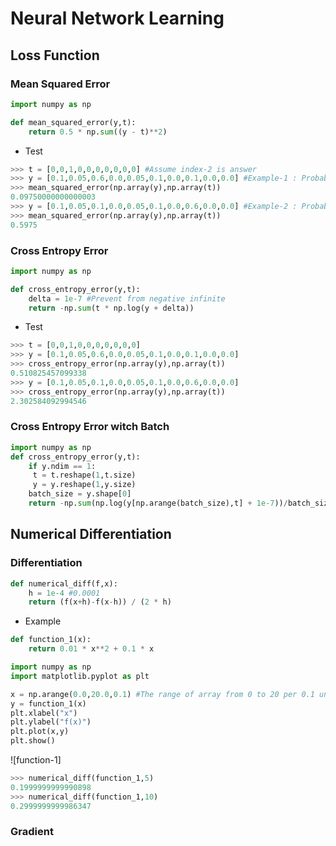 # Neural Network Learning
## Loss Function
### Mean Squared Error
```python
import numpy as np

def mean_squared_error(y,t):
    return 0.5 * np.sum((y - t)**2)
```
* Test
```python
>>> t = [0,0,1,0,0,0,0,0,0,0] #Assume index-2 is answer
>>> y = [0.1,0.05,0.6,0.0,0.05,0.1,0.0,0.1,0.0,0.0] #Example-1 : Probability of index-2 is the highest(0.6)
>>> mean_squared_error(np.array(y),np.array(t))
0.09750000000000003
>>> y = [0.1,0.05,0.1,0.0,0.05,0.1,0.0,0.6,0.0,0.0] #Example-2 : Probability of index-7 is the highest(0.6)
>>> mean_squared_error(np.array(y),np.array(t))
0.5975
```

### Cross Entropy Error
```python
import numpy as np

def cross_entropy_error(y,t):
    delta = 1e-7 #Prevent from negative infinite
    return -np.sum(t * np.log(y + delta))
```
* Test
```python
>>> t = [0,0,1,0,0,0,0,0,0,0]
>>> y = [0.1,0.05,0.6,0.0,0.05,0.1,0.0,0.1,0.0,0.0]
>>> cross_entropy_error(np.array(y),np.array(t))
0.510825457099338
>>> y = [0.1,0.05,0.1,0.0,0.05,0.1,0.0,0.6,0.0,0.0]
>>> cross_entropy_error(np.array(y),np.array(t))
2.302584092994546
```

### Cross Entropy Error witch Batch
```python
import numpy as np
def cross_entropy_error(y,t):
    if y.ndim == 1:
	 t = t.reshape(1,t.size)
	 y = y.reshape(1,y.size)
    batch_size = y.shape[0]
    return -np.sum(np.log(y[np.arange(batch_size),t] + 1e-7))/batch_size
```

## Numerical Differentiation
### Differentiation
```python
def numerical_diff(f,x):
	h = 1e-4 #0.0001
	return (f(x+h)-f(x-h)) / (2 * h)
```
* Example
```python
def function_1(x):
    return 0.01 * x**2 + 0.1 * x

import numpy as np
import matplotlib.pyplot as plt

x = np.arange(0.0,20.0,0.1) #The range of array from 0 to 20 per 0.1 unit
y = function_1(x)
plt.xlabel("x")
plt.ylabel("f(x)")
plt.plot(x,y)
plt.show()
```
![function-1]
```python
>>> numerical_diff(function_1,5)
0.1999999999990898
>>> numerical_diff(function_1,10)
0.2999999999986347
```

### Gradient
